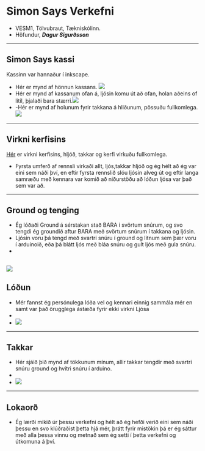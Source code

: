 # Simon Says Verkefni
- VESM1, Tölvubraut, Tækniskólinn.
- Höfundur, ***Dagur Sigurðsson***
---

##  Simon Says kassi
Kassinn var hannaður í inkscape.
- Hér er mynd af hönnun kassans. ![](https://github.com/dagursigg/simonsaysVERKSMI-JA1/blob/main/KASSI%20DESIGN.png)
- Hér er mynd af kassanum ofan á, ljósin komu út að ofan, holan aðeins of lítil, þjalaði bara stærri.![](https://github.com/dagursigg/simonsaysVERKSMI-JA1/blob/main/KASSIOFANA.jpeg)
- -Hér er mynd af holunum fyrir takkana á hliðunum, pössuðu fullkomlega. ![](https://github.com/dagursigg/simonsaysVERKSMI-JA1/blob/main/KASSI%20TAKKAR.jpeg)
---
## Virkni kerfisins
[Hér](https://youtu.be/OhiJ7xvZwCg) er virkni kerfisins, hljóð, takkar og kerfi virkuðu fullkomlega.
- Fyrsta umferð af rennsli virkaði allt, ljós,takkar hljóð og ég hélt að ég var eini sem náði því, en eftir fyrsta rennslið slóu ljósin alveg út og eftir langa samræðu með kennara var komið að niðurstöðu að lóðun ljósa var það sem var að.
---
## Ground og tenging
- Ég lóðaði Ground á sérstakan stað BARA í svörtum snúrum, og svo tengdi ég groundið aftur BARA með svörtum snúrum í takkana og ljósin.
- Ljósin voru þá tengd með svartri snúru í ground og litnum sem þær voru í arduinoið, eða þá blátt ljós með bláa snúru og gult ljós með gula snúru.
- 
![](https://github.com/dagursigg/simonsaysVERKSMI-JA1/blob/main/GROUND.jpeg)
---
## Lóðun
- Mér fannst ég persónulega lóða vel og kennari einnig sammála mér en samt var það örugglega ástæða fyrir ekki virkni Ljósa
- 
- ![](https://github.com/dagursigg/simonsaysVERKSMI-JA1/blob/main/l%C3%B3%C3%B0un.jpeg)
---

## Takkar
- Hér sjáið þið mynd af tökkunum mínum, allir takkar tengdir með svartri snúru ground og hvítri snúru í arduino.
- 
- ![](https://github.com/dagursigg/simonsaysVERKSMI-JA1/blob/main/TAKKAR.jpeg)
---
## Lokaorð
- Ég lærði mikið úr þessu verkefni og hélt að ég hefði verið eini sem náði þessu en svo klúðraðist þetta hjá mér, þrátt fyrir mistökin þá er ég sáttur með alla þessa vinnu og metnað sem ég setti í þetta verkefni og útkomuna á því.
